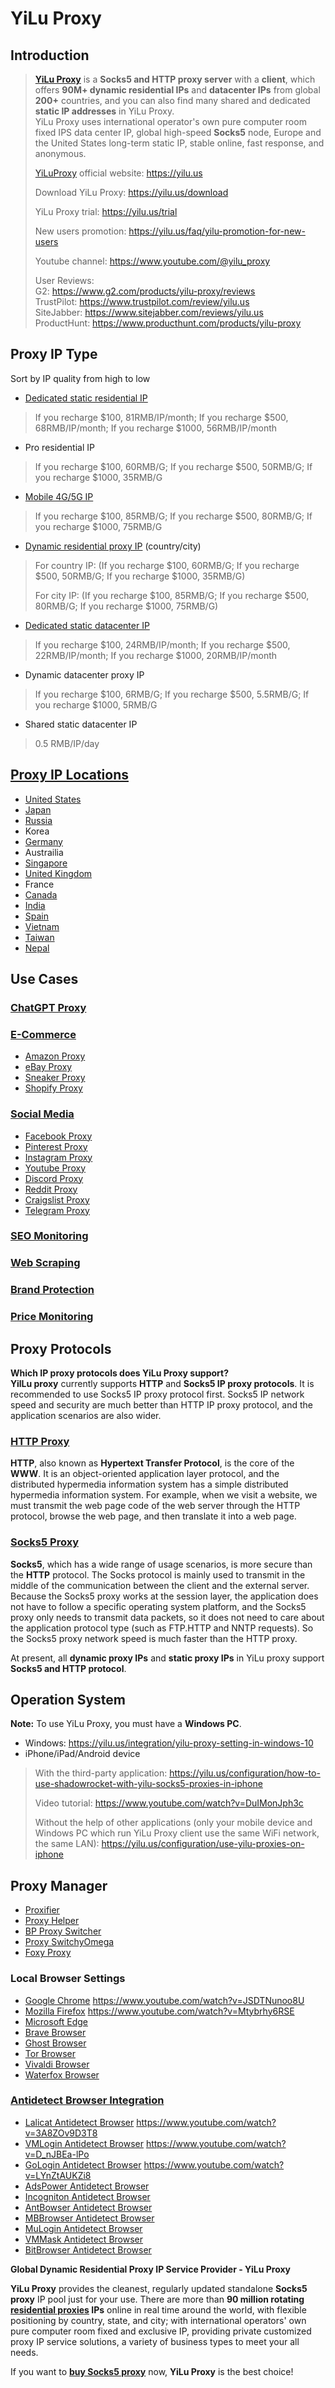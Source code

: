 # YiLu Proxy
## Introduction ##
> 
> **[YiLu Proxy](https://yilu.us)** is a **Socks5 and HTTP proxy server** with a **client**, which offers **90M+ dynamic residential IPs** and **datacenter IPs** from global **200+** countries, and you can also find many shared and dedicated **static IP addresses** in YiLu Proxy.  
> YiLu Proxy uses international operator's own pure computer room fixed IPS data center IP, global high-speed **Socks5** node, Europe and the United States long-term static IP, stable online, fast response, and anonymous.
> 
> [YiLuProxy](https://yilu.us) official website: https://yilu.us
> 
> Download YiLu Proxy: https://yilu.us/download
> 
> YiLu Proxy trial: https://yilu.us/trial
> 
> New users promotion: https://yilu.us/faq/yilu-promotion-for-new-users
> 
> Youtube channel: https://www.youtube.com/@yilu_proxy
> 
> User Reviews:   
G2: https://www.g2.com/products/yilu-proxy/reviews  
TrustPilot: https://www.trustpilot.com/review/yilu.us  
SiteJabber: https://www.sitejabber.com/reviews/yilu.us  
ProductHunt: https://www.producthunt.com/products/yilu-proxy  

## Proxy IP Type ##
Sort by IP quality from high to low
- [Dedicated static residential IP](https://yilu.us/dedicated-residential-proxies)
> If you recharge $100, 81RMB/IP/month; If you recharge $500, 68RMB/IP/month; If you recharge $1000, 56RMB/IP/month  
- Pro residential IP
> If you recharge $100, 60RMB/G; If you recharge $500, 50RMB/G; If you recharge $1000, 35RMB/G
- [Mobile 4G/5G IP](https://yilu.us/mobile-proxies)
> If you recharge $100, 85RMB/G; If you recharge $500, 80RMB/G; If you recharge $1000, 75RMB/G
- [Dynamic residential proxy IP](https://yilu.us/rotating-residential-ip) (country/city)
> For country IP: (If you recharge $100, 60RMB/G; If you recharge $500, 50RMB/G; If you recharge $1000, 35RMB/G)
> 
> For city IP: (If you recharge $100, 85RMB/G; If you recharge $500, 80RMB/G; If you recharge $1000, 75RMB/G)
- [Dedicated static datacenter IP](https://yilu.us/static-dedicated-ip)
> If you recharge $100, 24RMB/IP/month; If you recharge $500, 22RMB/IP/month; If you recharge $1000, 20RMB/IP/month
- Dynamic datacenter proxy IP
> If you recharge $100, 6RMB/G; If you recharge $500, 5.5RMB/G; If you recharge $1000, 5RMB/G
- Shared static datacenter IP
> 0.5 RMB/IP/day


## [Proxy IP Locations](https://yilu.us/countries) ##
- [United States](https://yilu.us/countries/usa-proxy)
- [Japan](https://yilu.us/countries/japan-proxy)
- [Russia](https://yilu.us/countries/russian-proxy)
- Korea
- [Germany](https://yilu.us/countries/germany-proxy)
- Austrailia
- [Singapore](https://yilu.us/countries/singapore-proxy)
- [United Kingdom](https://yilu.us/countries/uk-proxy)
- France
- [Canada](https://yilu.us/countries/canada-proxy)
- [India](https://yilu.us/countries/indian-proxy)
- [Spain](https://yilu.us/countries/Spanish-proxy)
- [Vietnam](https://yilu.us/countries/vietnam-proxy)
- [Taiwan](https://yilu.us/countries/taiwan-proxy)
- [Nepal](https://yilu.us/countries/nepal-proxy)

## Use Cases ##
### [ChatGPT Proxy](https://yilu.us/integration/how-to-sign-up-multiple-free-chatgpt-accounts-for-chinese) ###
### [E-Commerce](https://yilu.us/use-cases/e-commerce-proxy) ###
- [Amazon Proxy](https://yilu.us/use-cases/amazon-proxy)
- [eBay Proxy](https://yilu.us/use-cases/ebay-proxy)
- [Sneaker Proxy](https://yilu.us/use-cases/sneaker-proxy)
- [Shopify Proxy](https://yilu.us/use-cases/shopify-proxy)
### [Social Media](https://yilu.us/use-cases/social-media) ###
- [Facebook Proxy](https://yilu.us/use-cases/facebook-proxy)
- [Pinterest Proxy](https://yilu.us/use-cases/pinterest-proxy)
- [Instagram Proxy](https://yilu.us/use-cases/instagram-proxy)
- [Youtube Proxy](https://yilu.us/use-cases/youtube-proxy)
- [Discord Proxy](https://yilu.us/use-cases/discord-proxy)
- [Reddit Proxy](https://yilu.us/use-cases/reddit-proxy)
- [Craigslist Proxy](https://yilu.us/use-cases/craigslist-proxy)
- [Telegram Proxy](https://yilu.us/use-cases/telegram-proxy)
### [SEO Monitoring](https://yilu.us/use-cases/seo-monitoring) ###
### [Web Scraping](https://yilu.us/use-cases/web-scraping) ###
### [Brand Protection](https://yilu.us/use-cases/brand-protection) ###
### [Price Monitoring](https://yilu.us/use-cases/price-monitoring) ###

## Proxy Protocols ##
**Which IP proxy protocols does YiLu Proxy support?**  
**YilLu proxy** currently supports **HTTP** and **Socks5 IP proxy protocols**. It is recommended to use Socks5 IP proxy protocol first. Socks5 IP network speed and security are much better than HTTP IP proxy protocol, and the application scenarios are also wider. 
### [HTTP Proxy](https://yilu.us/proxies/http-socks-proxy-difference) ###
**HTTP**, also known as **Hypertext Transfer Protocol**, is the core of the **WWW**. It is an object-oriented application layer protocol, and the distributed hypermedia information system has a simple distributed hypermedia information system. For example, when we visit a website, we must transmit the web page code of the web server through the HTTP protocol, browse the web page, and then translate it into a web page.

### [Socks5 Proxy](https://yilu.us) ###  
**Socks5**, which has a wide range of usage scenarios, is more secure than the **HTTP** protocol. The Socks protocol is mainly used to transmit in the middle of the communication between the client and the external server. Because the Socks5 proxy works at the session layer, the application does not have to follow a specific operating system platform, and the Socks5 proxy only needs to transmit data packets, so it does not need to care about the application protocol type (such as FTP.HTTP and NNTP requests). So the Socks5 proxy network speed is much faster than the HTTP proxy. 

At present, all **dynamic proxy IPs** and **static proxy IPs** in YiLu proxy support **Socks5 and HTTP protocol**.

## Operation System ##
**Note:** To use YiLu Proxy, you must have a **Windows PC**.

- Windows: https://yilu.us/integration/yilu-proxy-setting-in-windows-10
- iPhone/iPad/Android device
> With the third-party application: https://yilu.us/configuration/how-to-use-shadowrocket-with-yilu-socks5-proxies-in-iphone
> 
> Video tutorial: https://www.youtube.com/watch?v=DuIMonJph3c
> 
> Without the help of other applications (only your mobile device and Windows PC which run YiLu Proxy client use the same WiFi network, the same LAN): https://yilu.us/configuration/use-yilu-proxies-on-iphone

## Proxy Manager ##
- [Proxifier](https://www.youtube.com/watch?v=ETc9byXCkQQ)
- [Proxy Helper](https://yilu.us/integration/how-to-use-proxy-helper-chrome-extension-with-yilu-proxy)
- [BP Proxy Switcher](https://yilu.us/integration/bp-switcher-integrate-with-yilu-proxy)
- [Proxy SwitchyOmega](https://yilu.us/integration/yilu-proxy-in-switchyomega-chrome-extension)
- [Foxy Proxy](https://yilu.us/integration/configure-foxyproxy-extension-yilu-proxy)

### Local Browser Settings ###
- [Google Chrome](https://yilu.us/configuration/use-yilu-proxy-in-google-chrome-browser) https://www.youtube.com/watch?v=JSDTNunoo8U
- [Mozilla Firefox](https://yilu.us/configuration/chrome-proxy-setting-in-yilu-proxy) https://www.youtube.com/watch?v=Mtybrhy6RSE
- [Microsoft Edge](https://yilu.us/configuration/chrome-proxy-setting-in-yilu-proxy)
- [Brave Browser](https://www.youtube.com/watch?v=LC4qfY5AaD0)
- [Ghost Browser](https://www.youtube.com/watch?v=p0Lp_2otNUo)
- [Tor Browser](https://www.youtube.com/watch?v=Q87t-myRN8E)
- [Vivaldi Browser](https://www.youtube.com/watch?v=pNKzeyzox8g)
- [Waterfox Browser](https://www.youtube.com/watch?v=KFw-4RkgKWM)


### [Antidetect Browser Integration](https://yilu.us/integration) ###
- [Lalicat Antidetect Browser](https://yilu.us/integration/yilu-proxy-used-with-lalicat-browser) https://www.youtube.com/watch?v=3A8ZOv9D3T8
- [VMLogin Antidetect Browser](https://yilu.us/integration/yilu-proxy-integrate-with-vmlogin-browser) https://www.youtube.com/watch?v=D_nJBEa-lPo
- [GoLogin Antidetect Browser](https://yilu.us/integration/yilu-proxy-integrate-with-vmlogin-browser) https://www.youtube.com/watch?v=LYnZtAUKZi8
- [AdsPower Antidetect Browser](https://www.youtube.com/watch?v=q8zo6ap2ny8)
- [Incogniton Antidetect Browser](https://www.youtube.com/watch?v=JQ_jq5vgiSs)
- [AntBowser Antidetect Browser](https://www.youtube.com/watch?v=KcxU2CPNAXU)
- [MBBrowser Antidetect Browser](https://www.youtube.com/watch?v=D84uJP-WgFQ)
- [MuLogin Antidetect Browser](https://www.youtube.com/watch?v=tXnEZrMqUNk)
- [VMMask Antidetect Browser](https://www.youtube.com/watch?v=8zBLaKNKDHM)
- [BitBrowser Antidetect Browser](https://www.youtube.com/watch?v=Fg-_7i5yz1E)

**Global Dynamic Residential Proxy IP Service Provider - YiLu Proxy**

**YiLu Proxy** provides the cleanest, regularly updated standalone **Socks5 proxy** IP pool just for your use. There are more than **90 million rotating [residential proxies](https://yilu.us/proxies/residential-proxy) IPs** online in real time around the world, with flexible positioning by country, state, and city; with international operators' own pure computer room fixed and exclusive IP, providing private customized proxy IP service solutions, a variety of business types to meet your all needs. 

If you want to **[buy Socks5 proxy](https://yilu.us)** now, **YiLu Proxy** is the best choice!
